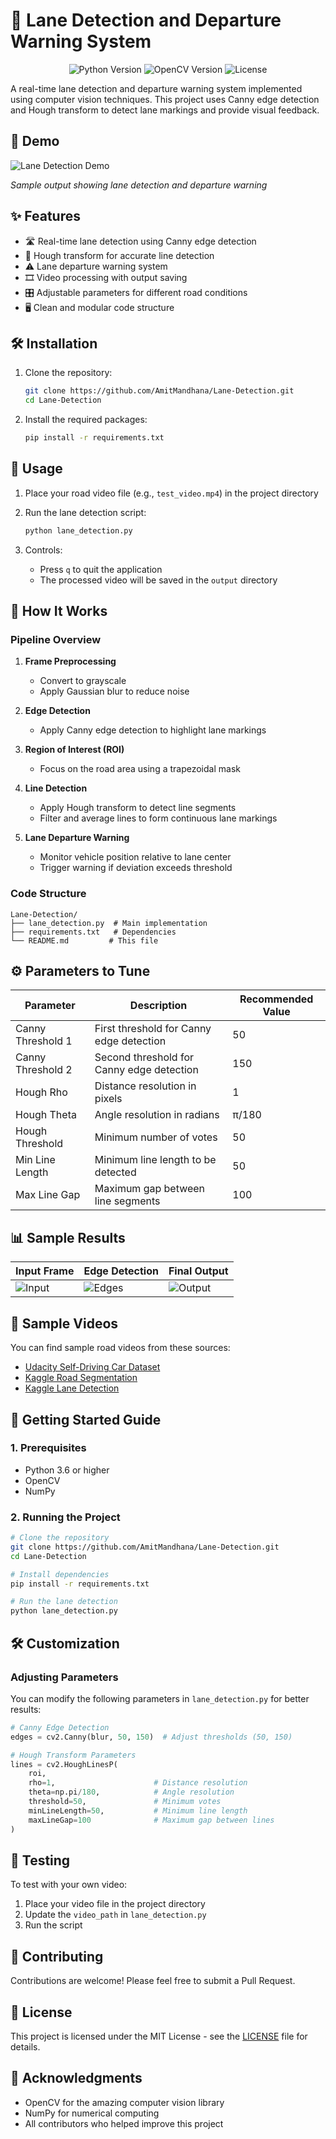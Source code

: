# 🚗 Lane Detection and Departure Warning System

<div align="center">
  <img src="https://img.shields.io/badge/Python-3.6%2B-blue" alt="Python Version">
  <img src="https://img.shields.io/badge/OpenCV-4.8.0-green" alt="OpenCV Version">
  <img src="https://img.shields.io/badge/License-MIT-yellow" alt="License">
</div>

A real-time lane detection and departure warning system implemented using computer vision techniques. This project uses Canny edge detection and Hough transform to detect lane markings and provide visual feedback.

## 🎥 Demo

![Lane Detection Demo](https://github.com/AmitMandhana/Lane-Detection/raw/main/assets/demo.gif)

*Sample output showing lane detection and departure warning*

## ✨ Features

- 🛣️ Real-time lane detection using Canny edge detection
- 🎯 Hough transform for accurate line detection
- ⚠️ Lane departure warning system
- 🎞️ Video processing with output saving
- 🎛️ Adjustable parameters for different road conditions
- 🖥️ Clean and modular code structure

## 🛠️ Installation

1. Clone the repository:
   ```bash
   git clone https://github.com/AmitMandhana/Lane-Detection.git
   cd Lane-Detection
   ```

2. Install the required packages:
   ```bash
   pip install -r requirements.txt
   ```

## 🚀 Usage

1. Place your road video file (e.g., `test_video.mp4`) in the project directory

2. Run the lane detection script:
   ```bash
   python lane_detection.py
   ```

3. Controls:
   - Press `q` to quit the application
   - The processed video will be saved in the `output` directory

## 🧠 How It Works

### Pipeline Overview

1. **Frame Preprocessing**
   - Convert to grayscale
   - Apply Gaussian blur to reduce noise
   
2. **Edge Detection**
   - Apply Canny edge detection to highlight lane markings
   
3. **Region of Interest (ROI)**
   - Focus on the road area using a trapezoidal mask
   
4. **Line Detection**
   - Apply Hough transform to detect line segments
   - Filter and average lines to form continuous lane markings
   
5. **Lane Departure Warning**
   - Monitor vehicle position relative to lane center
   - Trigger warning if deviation exceeds threshold

### Code Structure

```
Lane-Detection/
├── lane_detection.py  # Main implementation
├── requirements.txt   # Dependencies
└── README.md         # This file
```

## ⚙️ Parameters to Tune

| Parameter | Description | Recommended Value |
|-----------|-------------|-------------------|
| Canny Threshold 1 | First threshold for Canny edge detection | 50 |
| Canny Threshold 2 | Second threshold for Canny edge detection | 150 |
| Hough Rho | Distance resolution in pixels | 1 |
| Hough Theta | Angle resolution in radians | π/180 |
| Hough Threshold | Minimum number of votes | 50 |
| Min Line Length | Minimum line length to be detected | 50 |
| Max Line Gap | Maximum gap between line segments | 100 |

## 📊 Sample Results

| Input Frame | Edge Detection | Final Output |
|-------------|----------------|---------------|
| ![Input](https://github.com/AmitMandhana/Lane-Detection/raw/main/assets/input.jpg) | ![Edges](https://github.com/AmitMandhana/Lane-Detection/raw/main/assets/edges.jpg) | ![Output](https://github.com/AmitMandhana/Lane-Detection/raw/main/assets/output.jpg) |

## 📂 Sample Videos

You can find sample road videos from these sources:
- [Udacity Self-Driving Car Dataset](https://github.com/udacity/self-driving-car/tree/master/datasets)
- [Kaggle Road Segmentation](https://www.kaggle.com/datasets/andrewmvd/road-segmentation)
- [Kaggle Lane Detection](https://www.kaggle.com/datasets/brsdincer/lane-detection)

## 🚀 Getting Started Guide

### 1. Prerequisites
- Python 3.6 or higher
- OpenCV
- NumPy

### 2. Running the Project
```bash
# Clone the repository
git clone https://github.com/AmitMandhana/Lane-Detection.git
cd Lane-Detection

# Install dependencies
pip install -r requirements.txt

# Run the lane detection
python lane_detection.py
```

## 🛠️ Customization

### Adjusting Parameters
You can modify the following parameters in `lane_detection.py` for better results:

```python
# Canny Edge Detection
edges = cv2.Canny(blur, 50, 150)  # Adjust thresholds (50, 150)

# Hough Transform Parameters
lines = cv2.HoughLinesP(
    roi,
    rho=1,                      # Distance resolution
    theta=np.pi/180,            # Angle resolution
    threshold=50,               # Minimum votes
    minLineLength=50,           # Minimum line length
    maxLineGap=100              # Maximum gap between lines
)
```

## 🧪 Testing

To test with your own video:
1. Place your video file in the project directory
2. Update the `video_path` in `lane_detection.py`
3. Run the script

## 🤝 Contributing

Contributions are welcome! Please feel free to submit a Pull Request.

## 📄 License

This project is licensed under the MIT License - see the [LICENSE](LICENSE) file for details.

## 🙏 Acknowledgments

- OpenCV for the amazing computer vision library
- NumPy for numerical computing
- All contributors who helped improve this project
